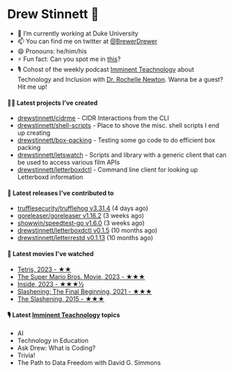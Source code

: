 
# Drew Stinnett 👋

- 🔭 I’m currently working at Duke University
- 📫 You can find me on twitter at [@BrewerDrewer](https://twitter.com/BrewerDrewer)
- 😄 Pronouns: he/him/his
- ⚡ Fun fact: Can you spot me in [this](https://www.youtube.com/watch?v=oL9WnB0qHBA)?
- 🎙 Cohost of the weekly podcast [Imminent Teachnology](https://podcast.imminentteachnology.com/) about Technology and Inclusion with [Dr. Rochelle Newton](https://www.linkedin.com/in/drrochellenewton/). Wanna be a guest? Hit me up!

#### 👨‍💻 Latest projects I've created
- [drewstinnett/cidrme](https://github.com/drewstinnett/cidrme) - CIDR Interactions from the CLI
- [drewstinnett/shell-scripts](https://github.com/drewstinnett/shell-scripts) - Place to shove the misc. shell scripts I end up creating
- [drewstinnett/box-packing](https://github.com/drewstinnett/box-packing) - Testing some go code to do efficient box packing
- [drewstinnett/letswatch](https://github.com/drewstinnett/letswatch) - Scripts and library with a generic client that can be used to access various film APIs
- [drewstinnett/letterboxdctl](https://github.com/drewstinnett/letterboxdctl) - Command line client for looking up Letterboxd information

#### 🚀 Latest releases I've contributed to
- [trufflesecurity/trufflehog v3.31.4](https://github.com/trufflesecurity/trufflehog/releases/tag/v3.31.4) (4 days ago)
- [goreleaser/goreleaser v1.16.2](https://github.com/goreleaser/goreleaser/releases/tag/v1.16.2) (3 weeks ago)
- [showwin/speedtest-go v1.6.0](https://github.com/showwin/speedtest-go/releases/tag/v1.6.0) (3 weeks ago)
- [drewstinnett/letterboxdctl v0.1.5](https://github.com/drewstinnett/letterboxdctl/releases/tag/v0.1.5) (10 months ago)
- [drewstinnett/letterrestd v0.1.13](https://github.com/drewstinnett/letterrestd/releases/tag/v0.1.13) (10 months ago)

#### 🍿 Latest movies I've watched
- [Tetris, 2023 - ★★](https://letterboxd.com/mondodrew/film/tetris/)
- [The Super Mario Bros. Movie, 2023 - ★★★](https://letterboxd.com/mondodrew/film/the-super-mario-bros-movie/)
- [Inside, 2023 - ★★★½](https://letterboxd.com/mondodrew/film/inside-2023/)
- [Slashening: The Final Beginning, 2021 - ★★★](https://letterboxd.com/mondodrew/film/slashening-the-final-beginning/)
- [The Slashening, 2015 - ★★★](https://letterboxd.com/mondodrew/film/the-slashening/)

#### 🎙 Latest [Imminent Teachnology](https://podcast.imminentteachnology.com/) topics
- AI
- Technology in Education
- Ask Drew: What is Coding?
- Trivia!
- The Path to Data Freedom with David G. Simmons
